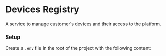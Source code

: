 # Devices Registry

A service to manage customer's devices and their access to the platform.

### Setup

Create a `.env` file in the root of the project with the following content:

```dotenv

```